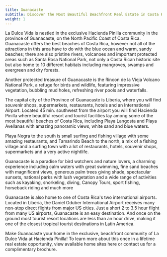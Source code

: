 ```yaml
---
title: Guanacaste
subtitle: Discover the Most Beautiful Beachfront Real Estate in Costa Rica - Discover Guanacaste!
weight: 1
---
```

La Dulce Vida is nestled in the exclusive Hacienda Pinilla community in the province of Guanacaste, on the North Pacific Coast of Costa Rica.  Guanacaste offers the best beaches of Costa Rica, however not all of the attractions in this area have to do with the blue ocean and warm, sandy beaches; there are also pristine rivers, volcanoes and important protected areas such as Santa Rosa National Park, not only a Costa Rican historic site but also home to 10 different habitats including mangroves, swamps and evergreen and dry forests.

Another protected treasure of Guanacaste is the Rincon de la Vieja Volcano National Park, a refuge for birds and wildlife, featuring impressive vegetation, bubbling mud holes, refreshing river pools and waterfalls.

The capital city of the Province of Guanacaste is Liberia, where you will find souvenir shops, supermarkets, restaurants, hotels and an International Airport. Located 45 min. southwest from the airport you will find Hacienda Pinilla where beautiful resort and tourist facilities lay among some of the most beautiful beaches of Costa Rica, including Playa Langosta and Playa Avellanas with amazing panoramic views, white sand and blue waters.

Playa Negra to the south is small surfing and fishing village with some amazing restaurants, and Tamarindo Beach to the north, a mix of a fishing village and a surfing town with a lot of restaurants, hotels, souvenir shops, supermarkets and a very active nightlife.

Guanacaste is a paradise for bird watchers and nature lovers, a charming experience including calm waters with great swimming, fine sand beaches with magnificent views, generous palm trees giving shade, spectacular sunsets, national parks with lush vegetation and a wide range of activities such as kayaking, snorkeling, diving, Canopy Tours, sport fishing, horseback riding and much more

Guanacaste is also home to one of Costa Rica's two international airports. Located in Liberia, the Daniel Oduber International Airport receives many non-stop direct flights from major US cities. Just a short 2 to 3.5 hour flight from many US airports, Guanacaste is an easy destination. And once on the ground most tourist resort locations are less than an hour drive, making it one of the closest tropical tourist destinations in Latin America.

Make Guanacaste your home in the exclusive, beachfront community of La Dulce Vida at Hacienda Pinilla!  To learn more about this once in a lifetime real estate opportunity, view available home sites here or contact us for a complimentary brochure.
